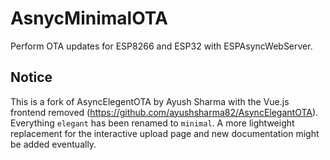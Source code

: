 # AsnycMinimalOTA

Perform OTA updates for ESP8266 and ESP32 with ESPAsyncWebServer.

## Notice

This is a fork of AsyncElegentOTA by Ayush Sharma with the Vue.js frontend removed (https://github.com/ayushsharma82/AsyncElegantOTA). Everything `elegant` has been renamed to `minimal`. A more lightweight replacement for the interactive upload page and new documentation might be added eventually.
